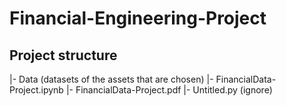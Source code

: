 # Financial-Engineering-Project
 
## Project structure
|- Data (datasets of the assets that are chosen)
|- FinancialData-Project.ipynb
|- FinancialData-Project.pdf
|- Untitled.py (ignore)

